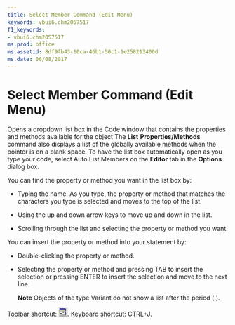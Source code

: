 ```yaml
---
title: Select Member Command (Edit Menu)
keywords: vbui6.chm2057517
f1_keywords:
- vbui6.chm2057517
ms.prod: office
ms.assetid: 8df9fb43-10ca-46b1-50c1-1e258213400d
ms.date: 06/08/2017
---
```



# Select Member Command (Edit Menu)

Opens a dropdown list box in the  Code window that contains the properties and methods available for the object The **List** **Properties/Methods** command also displays a list of the globally available methods when the pointer is on a blank space. To have the list box automatically open as you type your code, select Auto List Members on the **Editor** tab in the **Options** dialog box.

You can find the property or method you want in the list box by:




- Typing the name. As you type, the property or method that matches the characters you type is selected and moves to the top of the list.
    
- Using the up and down arrow keys to move up and down in the list.
    
- Scrolling through the list and selecting the property or method you want.
    

You can insert the property or method into your statement by:


- Double-clicking the property or method.
    
- Selecting the property or method and pressing TAB to insert the selection or pressing ENTER to insert the selection and move to the next line.
    
     **Note**  Objects of the type Variant do not show a list after the period (.).

Toolbar shortcut: 
![Toolbar button](../../../images/tbr_selm_ZA01201741.gif). Keyboard shortcut: CTRL+J.

